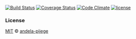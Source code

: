 [![Build Status](https://travis-ci.org/andela-pijege/news-application.svg?branch=develop)](https://travis-ci.org/andela-pijege/news-application)
[![Coverage Status](https://coveralls.io/repos/github/andela-pijege/news-application/badge.svg?branch=develop)](https://coveralls.io/github/andela-pijege/news-application?branch=develop)
[![Code Climate](https://codeclimate.com/github/andela-pijege/news-application/badges/gpa.svg)](https://codeclimate.com/github/andela-pijege/news-application)
[![license](https://img.shields.io/github/license/mashape/apistatus.svg)]()

### License

[MIT][license] © [andela-pijege][author]

<!-- Definitions -->

[license]: LICENSE

[author]: andela-pijege